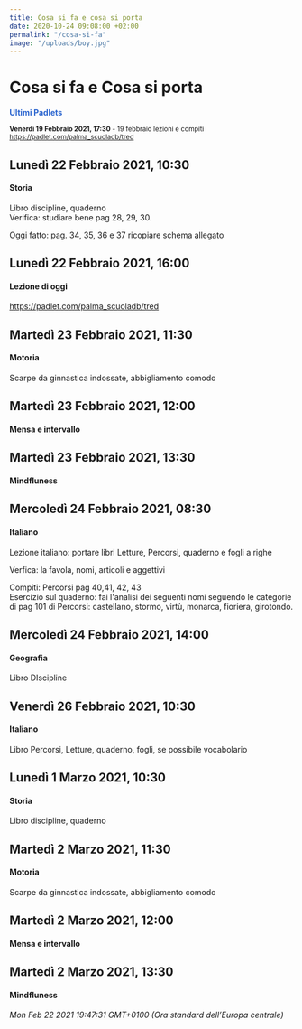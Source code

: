 ```yaml
---
title: Cosa si fa e cosa si porta
date: 2020-10-24 09:08:00 +02:00
permalink: "/cosa-si-fa"
image: "/uploads/boy.jpg"
---
```


# Cosa si fa e Cosa si porta
<span style="color:#2B65CF">__Ultimi Padlets__</span> 

<sup>__Venerdì 19 Febbraio 2021, 17:30__ - 19 febbraio lezioni e compiti
<a href="https://padlet.com/palma_scuoladb/tred" id="ow1420" __is_owner="true">https://padlet.com/palma_scuoladb/tred</a>  </sup>

## Lunedì 22 Febbraio 2021, 10:30
#### Storia
Libro discipline, quaderno  
Verifica: studiare bene pag 28, 29, 30.  
  
  
Oggi fatto: pag. 34, 35, 36 e 37 ricopiare schema allegato  
## Lunedì 22 Febbraio 2021, 16:00
#### Lezione di oggi
<a href="https://padlet.com/palma_scuoladb/tred" id="ow1154" __is_owner="true">https://padlet.com/palma_scuoladb/tred</a>  
## Martedì 23 Febbraio 2021, 11:30
#### Motoria
Scarpe da ginnastica indossate, abbigliamento comodo  
## Martedì 23 Febbraio 2021, 12:00
#### Mensa e intervallo
  
## Martedì 23 Febbraio 2021, 13:30
#### Mindfluness
  
## Mercoledì 24 Febbraio 2021, 08:30
#### Italiano
Lezione italiano: portare libri Letture, Percorsi, quaderno e fogli a righe  
  
Verfica: la favola, nomi, articoli e aggettivi  
  
Compiti: Percorsi pag 40,41, 42, 43  
Esercizio sul quaderno: fai l'analisi dei seguenti nomi seguendo le categorie di pag 101 di Percorsi: castellano, stormo, virtù, monarca, fioriera, girotondo.  
## Mercoledì 24 Febbraio 2021, 14:00
#### Geografia
Libro DIscipline  
## Venerdì 26 Febbraio 2021, 10:30
#### Italiano
Libro Percorsi, Letture, quaderno, fogli, se possibile vocabolario  
## Lunedì 1 Marzo 2021, 10:30
#### Storia
Libro discipline, quaderno  
## Martedì 2 Marzo 2021, 11:30
#### Motoria
Scarpe da ginnastica indossate, abbigliamento comodo  
## Martedì 2 Marzo 2021, 12:00
#### Mensa e intervallo
  
## Martedì 2 Marzo 2021, 13:30
#### Mindfluness
  

_Mon Feb 22 2021 19:47:31 GMT+0100 (Ora standard dell’Europa centrale)_